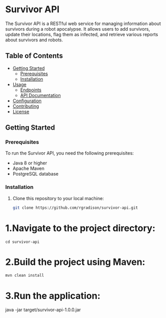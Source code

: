 # Survivor API

The Survivor API is a RESTful web service for managing information about survivors during a robot apocalypse. It allows users to add survivors, update their locations, flag them as infected, and retrieve various reports about survivors and robots.

## Table of Contents
- [Getting Started](#getting-started)
    - [Prerequisites](#prerequisites)
    - [Installation](#installation)
- [Usage](#usage)
    - [Endpoints](#endpoints)
    - [API Documentation](#api-documentation)
- [Configuration](#configuration)
- [Contributing](#contributing)
- [License](#license)

## Getting Started

### Prerequisites

To run the Survivor API, you need the following prerequisites:
- Java 8 or higher
- Apache Maven
- PostgreSQL database

### Installation

1. Clone this repository to your local machine:

   ```bash
   git clone https://github.com/rgradison/survivor-api.git
1.Navigate to the project directory:
===
    cd survivor-api
2.Build the project using Maven:
===
    mvn clean install
3.Run the application:
===
java -jar target/survivor-api-1.0.0.jar

